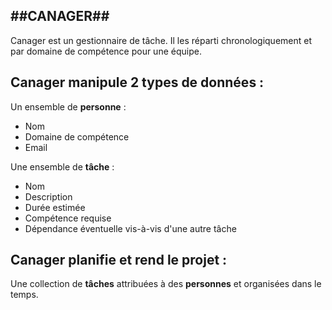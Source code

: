 ##**CANAGER**##
---------------

Canager est un gestionnaire de tâche. Il les réparti chronologiquement et par domaine de compétence pour une équipe.

## Canager manipule 2 types de données : ##
Un ensemble de **personne** :

 - Nom 
 - Domaine de compétence
 - Email

Une ensemble de **tâche** :

 - Nom
 - Description
 - Durée estimée
 - Compétence requise
 - Dépendance éventuelle vis-à-vis d'une autre tâche

## Canager planifie et rend le projet : ##

Une collection de **tâches** attribuées à des **personnes** et organisées dans le temps.

